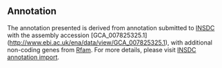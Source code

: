 
Annotation
----------

The annotation presented is derived from annotation submitted to
[INSDC](http://www.insdc.org) with the assembly accession [GCA\_007825325.1]
(http://www.ebi.ac.uk/ena/data/view/GCA_007825325.1),
with additional non-coding genes from
[Rfam](http://rfam.xfam.org/). For more details, please visit [INSDC
annotation import](http://ensemblgenomes.org/info/data/insdc_annotation).
